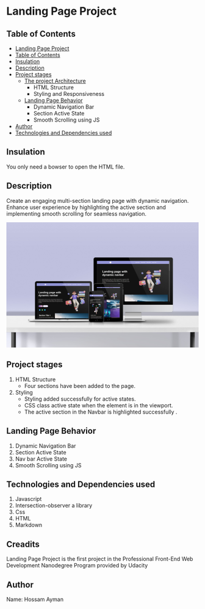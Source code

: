 # Landing Page Project

## Table of Contents

- [Landing Page Project](#Landing-Page-Project)
- [Table of Contents](#Table-of-Contents)
- [Insulation](#Insulation)
- [Description](#Description)
- [Project stages](#Project-stages)
  - [The project Architecture](#The-project-Architecture)
    - HTML Structure
    - Styling and Responsiveness
  - [Landing Page Behavior](#Landing-Page-Behavior)
    - Dynamic Navigation Bar
    - Section Active State
    - Smooth Scrolling using JS
- [Author](#Author)
- [Technologies and Dependencies used](#Technologies-used-and-Dependencies-used)

## Insulation

You only need a bowser to open the HTML file.

## Description

Create an engaging multi-section landing page with dynamic navigation. Enhance user experience by highlighting the active section and implementing smooth scrolling for seamless navigation.

![project Image](./Img/final.jpg)

## Project stages

1. HTML Structure
   - Four sections have been added to the page.
2. Styling
   - Styling added successfully for active states.
   - CSS class active state when the element is in the viewport.
   - The active section in the Navbar is highlighted successfully .

## Landing Page Behavior

1. Dynamic Navigation Bar
2. Section Active State
3. Nav bar Active State
4. Smooth Scrolling using JS

## Technologies and Dependencies used

1. Javascript
2. Intersection-observer a library
3. Css
4. HTML
5. Markdown

## Creadits

Landing Page Project is the first project in the Professional Front-End Web Development Nanodegree Program provided by Udacity

## Author

Name: Hossam Ayman
